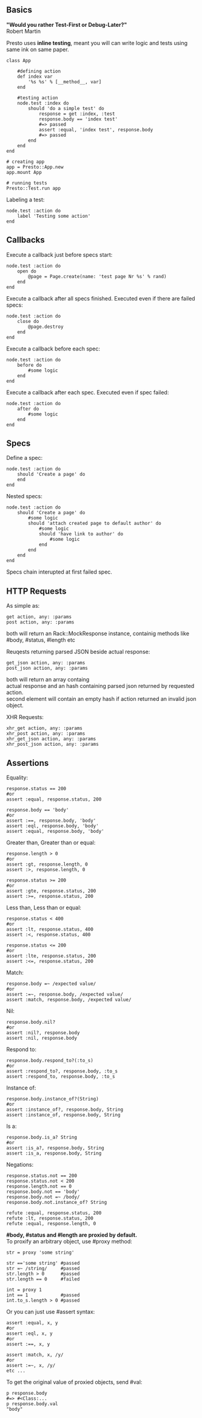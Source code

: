 Basics
---

**"Would you rather Test-First or Debug-Later?"**  
Robert Martin

Presto uses **inline testing**,
meant you will can write logic and tests using same ink on same paper.

    class App

        #defining action
        def index var
            '%s %s' % [__method__, var]
        end

        #testing action
        node.test :index do
            should 'do a simple test' do
                response = get :index, :test
                response.body == 'index test'
                #=> passed
                assert :equal, 'index test', response.body
                #=> passed
            end
        end
    end

    # creating app
    app = Presto::App.new
    app.mount App
    
    # running tests
    Presto::Test.run app

Labeling a test:

    node.test :action do
        label 'Testing some action'
    end


Callbacks
---

Execute a callback just before specs start:

    node.test :action do
        open do
            @page = Page.create(name: 'test page Nr %s' % rand)
        end
    end

Execute a callback after all specs finished. Executed even if there are failed specs:

    node.test :action do
        close do
            @page.destroy
        end
    end

Execute a callback before each spec:

    node.test :action do
        before do
            #some logic
        end
    end

Execute a callback after each spec. Executed even if spec failed:

    node.test :action do
        after do
            #some logic
        end
    end

Specs
---

Define a spec:

    node.test :action do
        should 'Create a page' do
        end
    end

Nested specs:

    node.test :action do
        should 'Create a page' do
            #some logic
            should 'attach created page to default author' do
                #some logic
                should 'have link to author' do
                    #some logic
                end
            end
        end
    end

Specs chain interupted at first failed spec.

HTTP Requests
---

As simple as:

    get action, any: :params
    post action, any: :params

both will return an Rack::MockResponse instance,
containig methods like #body, #status, #length etc

Reuqests returning parsed JSON beside actual response:

    get_json action, any: :params
    post_json action, any: :params

both will return an array containg  
actual response and an hash containing parsed json returned by requested action.  
second element will contain an empty hash if action returned an invalid json object.

XHR Requests:

    xhr_get action, any: :params
    xhr_post action, any: :params
    xhr_get_json action, any: :params
    xhr_post_json action, any: :params

Assertions
---

Equality:

    response.status == 200
    #or
    assert :equal, response.status, 200

    response.body == 'body'
    #or
    assert :==, response.body, 'body'
    assert :eql, response.body, 'body'
    assert :equal, response.body, 'body'

Greater than, Greater than or equal:

    response.length > 0
    #or
    assert :gt, response.length, 0
    assert :>, response.length, 0

    response.status >= 200
    #or
    assert :gte, response.status, 200
    assert :>=, response.status, 200

Less than, Less than or equal:

    response.status < 400
    #or
    assert :lt, response.status, 400
    assert :<, response.status, 400

    response.status <= 200
    #or
    assert :lte, response.status, 200
    assert :<=, response.status, 200

Match:

    response.body =~ /expected value/
    #or
    assert :=~, response.body, /expected value/
    assert :match, response.body, /expected value/

Nil:

    response.body.nil?
    #or
    assert :nil?, response.body
    assert :nil, response.body


Respond to:

    response.body.respond_to?(:to_s)
    #or
    assert :respond_to?, response.body, :to_s
    assert :respond_to, response.body, :to_s

Instance of:

    response.body.instance_of?(String)
    #or
    assert :instance_of?, response.body, String
    assert :instance_of, response.body, String

Is a:

    response.body.is_a? String
    #or
    assert :is_a?, response.body, String
    assert :is_a, response.body, String

Negations:

    response.status.not == 200
    response.status.not < 200
    response.length.not == 0
    response.body.not == 'body'
    response.body.not =~ /body/
    response.body.not.instance_of? String

    refute :equal, response.status, 200
    refute :lt, response.status, 200
    refute :equal, response.length, 0

**#body, #status and #length are proxied by default.**  
To proxify an arbitrary object, use #proxy method:

    str = proxy 'some string'

    str =='some string' #passed
    str =~ /string/     #passed
    str.length > 0      #passed
    str.length == 0     #failed

    int = proxy 1
    int == 1            #passed
    int.to_s.length > 0 #passed

Or you can just use #assert syntax:

    assert :equal, x, y
    #or
    assert :eql, x, y
    #or
    assert :==, x, y

    assert :match, x, /y/
    #or
    assert :=~, x, /y/
    etc ...

To get the original value of proxied objects, send #val:

    p response.body
    #=> #<Class:...
    p response.body.val
    "body"
